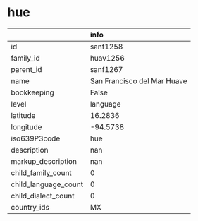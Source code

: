 # hue
|                      | info                        |
|:---------------------|:----------------------------|
| id                   | sanf1258                    |
| family_id            | huav1256                    |
| parent_id            | sanf1267                    |
| name                 | San Francisco del Mar Huave |
| bookkeeping          | False                       |
| level                | language                    |
| latitude             | 16.2836                     |
| longitude            | -94.5738                    |
| iso639P3code         | hue                         |
| description          | nan                         |
| markup_description   | nan                         |
| child_family_count   | 0                           |
| child_language_count | 0                           |
| child_dialect_count  | 0                           |
| country_ids          | MX                          |
